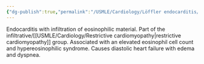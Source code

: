 ```yaml
---
{"dg-publish":true,"permalink":"/USMLE/Cardiology/Löffler endocarditis/"}
---
```


Endocarditis with infiltration of eosinophilic material. Part of the infiltrative/[[USMLE/Cardiology/Restrictive cardiomyopathy\|restrictive cardiomyopathy]] group. Associated with an elevated eosinophil cell count and hypereosinophilic syndrome. Causes diastolic heart failure with edema and dyspnea.

